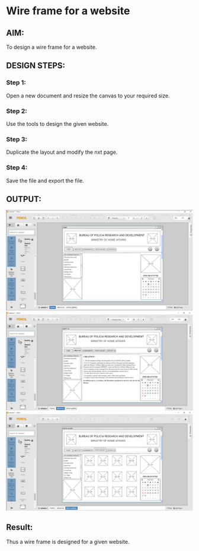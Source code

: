 # Wire frame for a website

## AIM:
To design a wire frame for a website.

## DESIGN STEPS:

### Step 1:
Open a new document and resize the canvas to your required size.

### Step 2:
Use the tools to design the given website.

### Step 3:
Duplicate the layout and modify the nxt page.

### Step 4:
Save the file and export the file.

## OUTPUT:
![output1](./w1.png)
![output2](./w2.png)
![output3](./w3.png)

## Result:
Thus a wire frame is designed for a given website.
